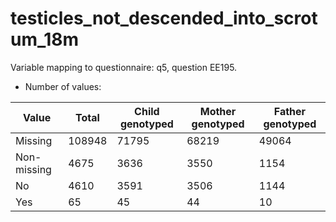 # testicles_not_descended_into_scrotum_18m
Variable mapping to questionnaire: q5, question EE195.
- Number of values:

| Value | Total | Child genotyped | Mother genotyped | Father genotyped |
| ----- | ----- | --------------- | ---------------- | ---------------- |
| Missing | 108948 | 71795 | 68219 | 49064 |
| Non-missing | 4675 | 3636 | 3550 | 1154 |
| No | 4610 | 3591 | 3506 |1144 |
| Yes | 65 | 45 | 44 |10 |




